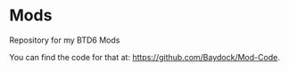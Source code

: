 # Mods
Repository for my BTD6 Mods

You can find the code for that at: https://github.com/Baydock/Mod-Code.
